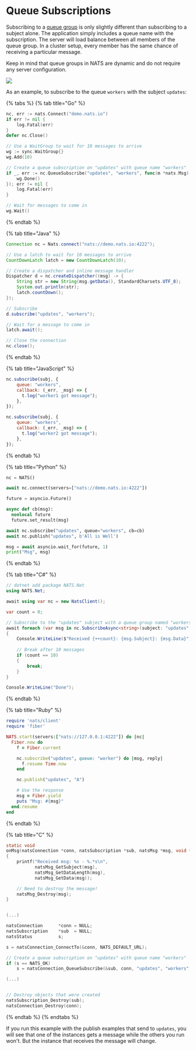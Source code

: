 # Queue Subscriptions

Subscribing to a [queue group](../../../nats-concepts/core-nats/queue-groups/queue.md) is only slightly different than subscribing to a subject alone. The application simply includes a queue name with the subscription. The server will load balance between all members of the queue group. In a cluster setup, every member has the same chance of receiving a particular message.

Keep in mind that queue groups in NATS are dynamic and do not require any server configuration.

![](../../../.gitbook/assets/queues.svg)

As an example, to subscribe to the queue `workers` with the subject `updates`:

{% tabs %}
{% tab title="Go" %}
```go
nc, err := nats.Connect("demo.nats.io")
if err != nil {
    log.Fatal(err)
}
defer nc.Close()

// Use a WaitGroup to wait for 10 messages to arrive
wg := sync.WaitGroup{}
wg.Add(10)

// Create a queue subscription on "updates" with queue name "workers"
if _, err := nc.QueueSubscribe("updates", "workers", func(m *nats.Msg) {
    wg.Done()
}); err != nil {
    log.Fatal(err)
}

// Wait for messages to come in
wg.Wait()
```
{% endtab %}

{% tab title="Java" %}
```java
Connection nc = Nats.connect("nats://demo.nats.io:4222");

// Use a latch to wait for 10 messages to arrive
CountDownLatch latch = new CountDownLatch(10);

// Create a dispatcher and inline message handler
Dispatcher d = nc.createDispatcher((msg) -> {
    String str = new String(msg.getData(), StandardCharsets.UTF_8);
    System.out.println(str);
    latch.countDown();
});

// Subscribe
d.subscribe("updates", "workers");

// Wait for a message to come in
latch.await(); 

// Close the connection
nc.close();
```
{% endtab %}

{% tab title="JavaScript" %}
```javascript
nc.subscribe(subj, {
    queue: "workers",
    callback: (_err, _msg) => {
      t.log("worker1 got message");
    },
});

nc.subscribe(subj, {
    queue: "workers",
    callback: (_err, _msg) => {
      t.log("worker2 got message");
    },
});
```
{% endtab %}

{% tab title="Python" %}
```python
nc = NATS()

await nc.connect(servers=["nats://demo.nats.io:4222"])

future = asyncio.Future()

async def cb(msg):
  nonlocal future
  future.set_result(msg)

await nc.subscribe("updates", queue="workers", cb=cb)
await nc.publish("updates", b'All is Well')

msg = await asyncio.wait_for(future, 1)
print("Msg", msg)
```
{% endtab %}

{% tab title="C#" %}
```csharp
// dotnet add package NATS.Net
using NATS.Net;

await using var nc = new NatsClient();

var count = 0;

// Subscribe to the "updates" subject with a queue group named "workers"
await foreach (var msg in nc.SubscribeAsync<string>(subject: "updates", queueGroup: "workers"))
{
    Console.WriteLine($"Received {++count}: {msg.Subject}: {msg.Data}");
    
    // Break after 10 messages
    if (count == 10)
    {
        break;
    }
}

Console.WriteLine("Done");
```
{% endtab %}

{% tab title="Ruby" %}
```ruby
require 'nats/client'
require 'fiber'

NATS.start(servers:["nats://127.0.0.1:4222"]) do |nc|
  Fiber.new do
    f = Fiber.current

    nc.subscribe("updates", queue: "worker") do |msg, reply|
      f.resume Time.now
    end

    nc.publish("updates", "A")

    # Use the response
    msg = Fiber.yield
    puts "Msg: #{msg}"
  end.resume
end
```
{% endtab %}

{% tab title="C" %}
```c
static void
onMsg(natsConnection *conn, natsSubscription *sub, natsMsg *msg, void *closure)
{
    printf("Received msg: %s - %.*s\n",
           natsMsg_GetSubject(msg),
           natsMsg_GetDataLength(msg),
           natsMsg_GetData(msg));

    // Need to destroy the message!
    natsMsg_Destroy(msg);
}


(...)

natsConnection      *conn = NULL;
natsSubscription    *sub  = NULL;
natsStatus          s;

s = natsConnection_ConnectTo(&conn, NATS_DEFAULT_URL);

// Create a queue subscription on "updates" with queue name "workers"
if (s == NATS_OK)
    s = natsConnection_QueueSubscribe(&sub, conn, "updates", "workers", onMsg, NULL);

(...)


// Destroy objects that were created
natsSubscription_Destroy(sub);
natsConnection_Destroy(conn);
```
{% endtab %}
{% endtabs %}

If you run this example with the publish examples that send to `updates`, you will see that one of the instances gets a message while the others you run won't. But the instance that receives the message will change.

